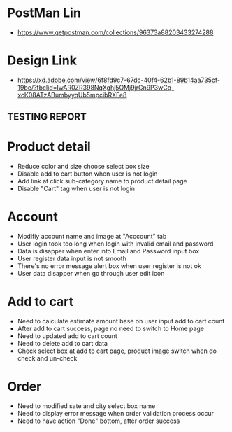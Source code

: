 # PostMan Lin
- https://www.getpostman.com/collections/96373a88203433274288


# Design Link
- https://xd.adobe.com/view/6f8fd9c7-67dc-40f4-62b1-89b14aa735cf-19be/?fbclid=IwAR0ZR398NqXghj5QMj9jrGn9P3wCq-xcK08ATzABumbyyqUb5mpcibRXFe8



TESTING REPORT
------------------------------------------------


# Product detail
- Reduce color and size choose select box size 
- Disable add to cart button when user is not login
- Add link at click sub-category name to product detail page
- Disable "Cart" tag when user is not login

# Account
- Modifiy account name and image at "Acccount" tab
- User login took too long when login with invalid email and password 
- Data is disapper when enter into Email and Password input box
- User register data input is not smooth 
- There's no error message alert box when user register is not ok
- User data disapper when go through user edit icon

# Add to cart
- Need to calculate estimate amount base on user input add to cart count
- After add to cart success, page no need to switch to Home page
- Need to updated add to cart count
- Need to delete add to cart data
- Check select box at add to cart page, product image switch when do check and un-check

# Order
- Need to modified sate and city select box name
- Need to display error message when order validation process occur
- Need to have action "Done" bottom, after order success

